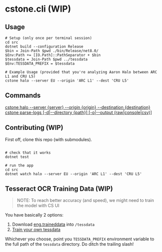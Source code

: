 # cstone.cli (WIP)

## Usage

```pwsh
# Setup (only once per terminal session)
cd src
dotnet build --configuration Release
$bin = Join-Path $pwd ./bin/Release/net8.0/
$Env:Path += [IO.Path]::PathSeparator + $bin
$tessdata = Join-Path $pwd ../tessdata
$Env:TESSDATA_PREFIX = $tessdata

# Example Usage (provided that you're analyzing Aaron Halo between ARC L1 and CRU L5)
cstone halo --server EU --origin 'ARC L1' --dest 'CRU L5'
```

## Commands

[cstone halo --server {server} --origin {origin} --destination {destination}](src\commands\AaronHaloCommand.help.md)
[cstone parse-logs [-d|--directory {path}]  [-o|--output (raw|console|csv)]](src\commands\LogParserCommand.help.md)

## Contributing (WIP)

First off, clone this repo (with submodules).



```pwsh

# check that it works
dotnet test

# run the app
cd src
dotnet watch halo --server EU --origin 'ARC L1' --dest 'CRU L5'
```

## Tesseract OCR Training Data (WIP)

> NOTE: To reach better accuracy (and speed), we might need to train the model with CS UI

You have basically 2 options:

1. Download [eng.traineddata](https://github.com/tesseract-ocr/tessdata_fast) into `/tessdata`
2. [Train your own tessdata](https://pretius.com/blog/ocr-tesseract-training-data/)

Whichever you choose, point you `TESSDATA_PREFIX` environment variable to the full path of the `tessdata` directory. Do ditch the trailing slash!
